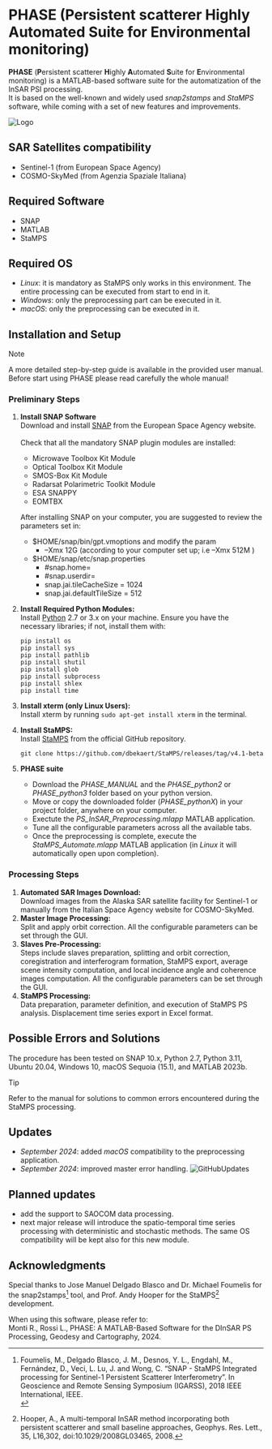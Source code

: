# PHASE (Persistent scatterer Highly Automated Suite for Environmental monitoring)

**PHASE** (**P**ersistent scatterer **H**ighly **A**utomated **S**uite for **E**nvironmental monitoring) is a MATLAB-based software suite for the automatization of the InSAR PSI processing. <br>
It is based on the well-known and widely used *snap2stamps* and *StaMPS* software, while coming with a set of new features and improvements.

![Logo](https://github.com/user-attachments/assets/1ced30e1-e8c5-4186-bc7f-4c6dec5ca12d)

## SAR Satellites compatibility
- Sentinel-1 (from European Space Agency)
- COSMO-SkyMed (from Agenzia Spaziale Italiana)

## Required Software
- SNAP
- MATLAB
- StaMPS

## Required OS
- *Linux*: it is mandatory as StaMPS only works in this environment. The entire processing can be executed from start to end in it.
- *Windows*: only the preprocessing part can be executed in it.
- *macOS*: only the preprocessing can be executed in it.

## Installation and Setup

> [!NOTE]
> A more detailed step-by-step guide is available in the provided user manual. <br>
> Before start using PHASE please read carefully the whole manual!

### Preliminary Steps
1. **Install SNAP Software** <br>
   Download and install [SNAP](https://step.esa.int/main/download/snap-download/) from the European Space Agency website. <br> <br>
   Check that all the mandatory SNAP plugin modules are installed:
   - Microwave Toolbox Kit Module
   - Optical Toolbox Kit Module
   - SMOS-Box Kit Module
   - Radarsat Polarimetric Toolkit Module
   - ESA SNAPPY
   - EOMTBX<br>

    After installing SNAP on your computer, you are suggested to review the parameters set in:
     - $HOME/snap/bin/gpt.vmoptions and modify the param
          - –Xmx 12G (according to your computer set up; i.e –Xmx 512M )
     - $HOME/snap/etc/snap.properties
          - #snap.home=
          - #snap.userdir=
          - snap.jai.tileCacheSize = 1024
          - snap.jai.defaultTileSize = 512

3. **Install Required Python Modules:** <br>
   Install [Python](https://www.python.org/downloads/) 2.7 or 3.x on your machine. Ensure you have the necessary libraries; if not, install them with:
   ```
   pip install os
   pip install sys
   pip install pathlib
   pip install shutil
   pip install glob
   pip install subprocess
   pip install shlex
   pip install time
   ```
4. **Install xterm (only Linux Users):** <br>
   Install xterm by running `sudo apt-get install xterm` in the terminal.

5. **Install StaMPS:** <br>
   Install [StaMPS](https://homepages.see.leeds.ac.uk/~earahoo/stamps/) from the official GitHub repository.
   ```
   git clone https://github.com/dbekaert/StaMPS/releases/tag/v4.1-beta
   ```

6. **PHASE suite**
   - Download the *PHASE_MANUAL* and the *PHASE_python2* or *PHASE_python3* folder based on your python version.
   - Move or copy the downloaded folder (*PHASE_pythonX*) in your project folder, anywhere on your computer.
   - Exectute the *PS_InSAR_Preprocessing.mlapp* MATLAB application.
   - Tune all the configurable parameters across all the available tabs.
   - Once the preprocessing is complete, execute the *StaMPS_Automate.mlapp* MATLAB application (in *Linux* it will automatically open upon completion).

### Processing Steps

1.	**Automated SAR Images Download:** <br>
Download images from the Alaska SAR satellite facility for Sentinel-1 or manually from the Italian Space Agency website for COSMO-SkyMed.
2.	**Master Image Processing:** <br>
Split and apply orbit correction. All the configurable parameters can be set through the GUI.
3.	**Slaves Pre-Processing:** <br>
Steps include slaves preparation, splitting and orbit correction, coregistration and interferogram formation, StaMPS export, average scene intensity computation, and local incidence angle and coherence images computation. All the configurable parameters can be set through the GUI.
4.	**StaMPS Processing:** <br>
Data preparation, parameter definition, and execution of StaMPS PS analysis. Displacement time series export in Excel format.

## Possible Errors and Solutions
The procedure has been tested on SNAP 10.x, Python 2.7, Python 3.11, Ubuntu 20.04, Windows 10, macOS Sequoia (15.1), and MATLAB 2023b. <br>
> [!TIP]
> Refer to the manual for solutions to common errors encountered during the StaMPS processing.

## Updates
- *September 2024*: added *macOS* compatibility to the preprocessing application.
- *September 2024*: improved master error handling.
![GitHubUpdates](https://github.com/user-attachments/assets/7324e1e9-a191-4dff-bff8-03a27e8040e9)

## Planned updates
- add the support to SAOCOM data processing.
- next major release will introduce the spatio-temporal time series processing with deterministic and stochastic methods. The same OS compatibility will be kept also for this new module.

## Acknowledgments
Special thanks to Jose Manuel Delgado Blasco and Dr. Michael Foumelis for the snap2stamps[^1] tool, and Prof. Andy Hooper for the StaMPS[^2] development. <br>

When using this software, please refer to:<br>
Monti R., Rossi L., PHASE: A MATLAB-Based Software for the DInSAR PS Processing, Geodesy and Cartography, 2024.

[^1]: Foumelis, M., Delgado Blasco, J. M., Desnos, Y. L., Engdahl, M., Fernández, D., Veci, L. Lu, J. and Wong,
C. “SNAP - StaMPS Integrated processing for Sentinel-1 Persistent Scatterer Interferometry”. In
Geoscience and Remote Sensing Symposium (IGARSS), 2018 IEEE International, IEEE. <br>
[^2]: Hooper, A., A multi-temporal InSAR method incorporating both persistent scatterer and small baseline approaches, Geophys. Res. Lett., 35, L16,302, doi:10.1029/2008GL03465, 2008.
